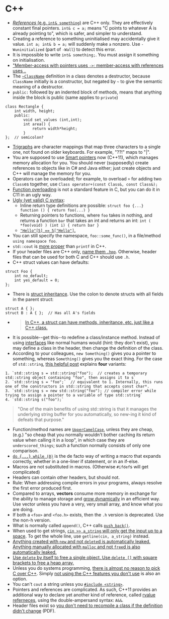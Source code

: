 # C++

- [_References_ (e.g. `int& something`)](https://stackoverflow.com/questions/4305673/does-c-have-references) are C++ only. They are effectively constant final pointers. `int& c = a;` means "C points to whatever A is already pointing to", which is safer, and simpler to understand.
- Creating a reference to something uninitialised may accidentally give it value. `int a; int& b = a;` will suddenly make `a` nonzero. Use `-Wuninitialized` (part of `-Wall`) to detect this error.
- It is impossible to write `int& something;`. You must assign it something on initialisation.
- ["Member-access with pointers uses `->`; member-access with references uses `.`](https://stackoverflow.com/a/57780/1558430)
- The [`~ClassName`](http://stackoverflow.com/a/1395509/1558430) definition in a class denotes a destructor, because `ClassName` initially is a constructor, but negated by `~` to give the semantic meaning of a destructor.
- `public:` followed by an indented block of methods, means that anything inside the block is public (same applies to `private`)

```
class Rectangle {
    int width, height;
    public:
        void set_values (int,int);
        int area() {
            return width*height;
        }
};  // semicolon?
```

- [Trigraphs](http://stackoverflow.com/questions/7825055/what-does-the-c-operator-do) are character mappings that map three characters to a single one, not found on older keyboards. For example, "??!" maps to "|".
- You are supposed to use [Smart pointers](http://en.wikipedia.org/wiki/Smart_pointer) now (C++11), which manages memory allocation for you. You should never (supposedly) create references to objects like in C# and Java either; just create objects and C++ will manage the memory for you.
- Operators can be overloaded; for example, to overload `+` for adding two `Class`es together, use `Class operator+(const Class&, const Class&);`
- [Function overloading](https://www.reddit.com/r/programming/comments/3en2px/til_you_can_use_function_overloading_in_c/) is not a standard feature in C, but you can do it in C11 in an ugly way.
- [Ugly (yet valid) C syntax](http://blog.robertelder.org/weird-c-syntax/):
  - Inline return type definitions are possible: `struct foo {...} function () { return foo(...) }`
  - Returning pointers to functions, where `foo` takes in nothing, and returns a function `bar` that takes an int and returns an int: `int ( *foo(void) ) (int i) { return bar }`
  - [`"Hello"[5] == 5["Hello"]`.](http://stackoverflow.com/a/381549/1558430)
- You can still specify the namespace, `foo::some_func()`, in a file/method `using namespace foo`.
- `std::cout` is [more proper](http://stackoverflow.com/a/4781861/1558430) than `printf` in C++.
- If your header files are C++ only, [name them `.hpp`](http://stackoverflow.com/questions/152555/h-or-hpp-for-your-class-definitions). Otherwise, header files that can be used for both C and C++ should use `.h`.
- C++ struct values can have defaults:

```
struct Foo {
    int no_default;
    int yes_default = 0;
};
```

- There is [struct inheritance](http://stackoverflow.com/questions/979211/struct-inheritance-in-c). Use the colon to denote structs with all fields in the parent struct:

```
struct A { };
struct B : A { };  // Has all A's fields
```

- > [In C++, a struct can have methods, inheritance, etc. just like a C++ class.](http://stackoverflow.com/a/979241/1558430)
- It is possible--get this--to redefine a class/instance method. Instead of using [interfaces](http://www.tutorialspoint.com/cplusplus/cpp_interfaces.htm) like normal humans would (hint: they don't exist), you may define a class in the header, then change the definition of the class.
- According to your colleagues, `new Something()` gives you a pointer to something, whereas `Something()` gives you the exact thing. For the case of `std::string`, [this helpful post](http://stackoverflow.com/questions/8069092/c-string-declaration) explains **four** variants:

```
1. `std::string s = std::string("foo");  // creates a temporary std::string object containing "foo", then assigns it to s`
2. `std::string s = "foo";`  // equivalent to 1. Internally, this runs one of the constructors in std::string that accepts const char*.
3. `std::string s = new std::string("foo"); // compiler error while trying to assign a pointer to a variable of type std::string`
4. `std::string s("foo");`
```

> "One of the main benefits of using std::string is that it manages the underlying string buffer for you automatically, so new-ing it kind of defeats that purpose."

- Function/method names are [`UpperCamelCase`](https://google.github.io/styleguide/cppguide.html#Function_Names), unless they are cheap, (e.g.) "so cheap that you normally wouldn't bother caching its return value when calling it in a loop", in which case they are `underscored_things`; such a function normally consists of only one comparison.
- [`do {...} while (0)`](http://www.pixelstech.net/article/1390482950-do-%7B-%7D-while-%280%29-in-macros) is the de facto way of writing a macro that expands correctly, whether in a one-liner if statement, or in an if-else.
- Macros are not substituted in macros. (Otherwise `#ifdef`s will get complicated)
- Headers can contain other headers, but should not.
- Rule: When addressing compile errors in your programs, always resolve the first error produced first.
- Compared to arrays, **vectors** consume more memory in exchange for the ability to manage storage and [grow dynamically](http://stackoverflow.com/a/6632991/1558430) in an efficient way. Use vector unless you have a very, very small array, and know what you are doing.
- If both a `<foo>` and `<foo.h>` exists, then the `.h` version is deprecated. Use the non-h version.
- What is normally called `append()`, C++ calls [`push_back()`](http://www.cplusplus.com/reference/vector/vector/push_back/).
- When used to get strings, [`cin >> a_string` will only get the input up to a space](http://www.cplusplus.com/doc/tutorial/basic_io/). To get the whole line, use `getline(cin, a_string)` instead.
- [Anything created with `new` and not `delete`d is automatically leaked.](http://stackoverflow.com/questions/7242493/how-to-create-a-memory-leak-in-c) [Anything manually allocated with `malloc` and not `free`d is also automatically leaked.](http://www.geeksforgeeks.org/what-is-memory-leak-how-can-we-avoid/)
- [Use `delete` by itself to free a single object. Use `delete []` with square brackets to free a heap array.](http://stackoverflow.com/a/8417851/1558430)
- Unless you do systems programming, [there is almost no reason to pick C over C++](https://softwareengineering.stackexchange.com/a/113316/116811). Simply [not using the C++ features you don't use](https://softwareengineering.stackexchange.com/a/113398/116811) is also an option.
- You can't `cout` a string unless you [`#include <string>`](https://stackoverflow.com/a/6321005/1558430).
- Pointers and references are complicated. As such, C++11 provides an additional way to declare yet another kind of reference, called [rvalue referneces](http://www.open-std.org/jtc1/sc22/wg21/docs/papers/2004/n1690.html), using the double-ampersand syntax: `A&&`.
- Header files exist so [you don't need to recompile a class if the definition didn't change](http://www.math.uaa.alaska.edu/~afkjm/csce211/handouts/SeparateCompilation.pdf) (PDF).